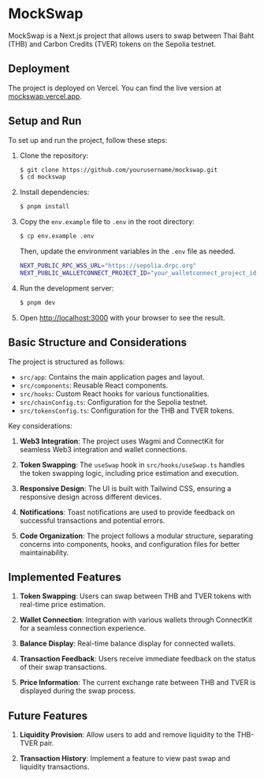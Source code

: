 # MockSwap

MockSwap is a Next.js project that allows users to swap between Thai Baht (THB) and Carbon Credits (TVER) tokens on the Sepolia testnet.

## Deployment

The project is deployed on Vercel. You can find the live version at [mockswap.vercel.app](https://mockswap.vercel.app/).

## Setup and Run

To set up and run the project, follow these steps:

1. Clone the repository:

   ```bash
   $ git clone https://github.com/yourusername/mockswap.git
   $ cd mockswap
   ```

2. Install dependencies:

   ```bash
   $ pnpm install
   ```

3. Copy the `env.example` file to `.env` in the root directory:

   ```bash
   $ cp env.example .env
   ```

   Then, update the environment variables in the `.env` file as needed.

   ```bash
   NEXT_PUBLIC_RPC_WSS_URL="https://sepolia.drpc.org"
   NEXT_PUBLIC_WALLETCONNECT_PROJECT_ID="your_walletconnect_project_id"
   ```

4. Run the development server:

   ```bash
   $ pnpm dev
   ```

5. Open [http://localhost:3000](http://localhost:3000) with your browser to see the result.

## Basic Structure and Considerations

The project is structured as follows:

- `src/app`: Contains the main application pages and layout.
- `src/components`: Reusable React components.
- `src/hooks`: Custom React hooks for various functionalities.
- `src/chainConfig.ts`: Configuration for the Sepolia testnet.
- `src/tokensConfig.ts`: Configuration for the THB and TVER tokens.

Key considerations:

1. **Web3 Integration**: The project uses Wagmi and ConnectKit for seamless Web3 integration and wallet connections.

2. **Token Swapping**: The `useSwap` hook in `src/hooks/useSwap.ts` handles the token swapping logic, including price estimation and execution.

3. **Responsive Design**: The UI is built with Tailwind CSS, ensuring a responsive design across different devices.

4. **Notifications**: Toast notifications are used to provide feedback on successful transactions and potential errors.

5. **Code Organization**: The project follows a modular structure, separating concerns into components, hooks, and configuration files for better maintainability.

## Implemented Features

1. **Token Swapping**: Users can swap between THB and TVER tokens with real-time price estimation.

2. **Wallet Connection**: Integration with various wallets through ConnectKit for a seamless connection experience.

3. **Balance Display**: Real-time balance display for connected wallets.

4. **Transaction Feedback**: Users receive immediate feedback on the status of their swap transactions.

5. **Price Information**: The current exchange rate between THB and TVER is displayed during the swap process.

## Future Features

1. **Liquidity Provision**: Allow users to add and remove liquidity to the THB-TVER pair.

2. **Transaction History**: Implement a feature to view past swap and liquidity transactions.
